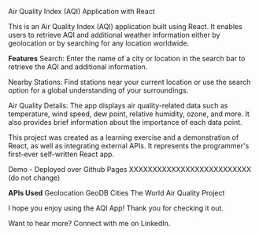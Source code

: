 Air Quality Index (AQI) Application with React

This is an Air Quality Index (AQI) application built using React. It enables users to retrieve AQI and additional weather information either by geolocation or by searching for any location worldwide.

**Features**
Search: Enter the name of a city or location in the search bar to retrieve the AQI and additional information.

Nearby Stations: Find stations near your current location or use the search option for a global understanding of your surroundings.

Air Quality Details: The app displays air quality-related data such as temperature, wind speed, dew point, relative humidity, ozone, and more. It also provides brief information about the importance of each data point.

This project was created as a learning exercise and a demonstration of React, as well as integrating external APIs. It represents the programmer's first-ever self-written React app.

Demo - Deployed over Github Pages
XXXXXXXXXXXXXXXXXXXXXXXXXX (do not change)

**APIs Used**
Geolocation
GeoDB Cities
The World Air Quality Project

I hope you enjoy using the AQI App! Thank you for checking it out.

Want to hear more? Connect with me on LinkedIn.
